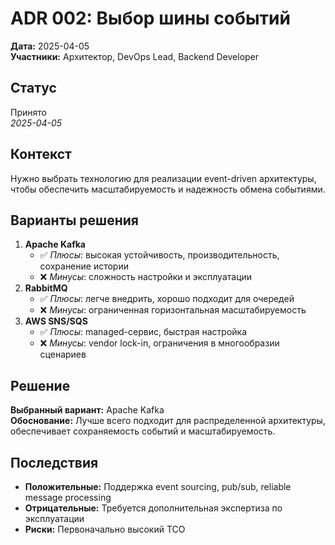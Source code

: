 # ADR 002: Выбор шины событий

**Дата:** 2025-04-05  
**Участники:** Архитектор, DevOps Lead, Backend Developer

## Статус

Принято  
_2025-04-05_

## Контекст

Нужно выбрать технологию для реализации event-driven архитектуры, чтобы обеспечить масштабируемость и надежность обмена событиями.

## Варианты решения

1. **Apache Kafka**
   - ✅ _Плюсы_: высокая устойчивость, производительность, сохранение истории
   - ❌ _Минусы_: сложность настройки и эксплуатации
2. **RabbitMQ**
   - ✅ _Плюсы_: легче внедрить, хорошо подходит для очередей
   - ❌ _Минусы_: ограниченная горизонтальная масштабируемость
3. **AWS SNS/SQS**
   - ✅ _Плюсы_: managed-сервис, быстрая настройка
   - ❌ _Минусы_: vendor lock-in, ограничения в многообразии сценариев

## Решение

**Выбранный вариант:** Apache Kafka  
**Обоснование:** Лучше всего подходит для распределенной архитектуры, обеспечивает сохраняемость событий и масштабируемость.

## Последствия

- **Положительные:** Поддержка event sourcing, pub/sub, reliable message processing
- **Отрицательные:** Требуется дополнительная экспертиза по эксплуатации
- **Риски:** Первоначально высокий TCO

